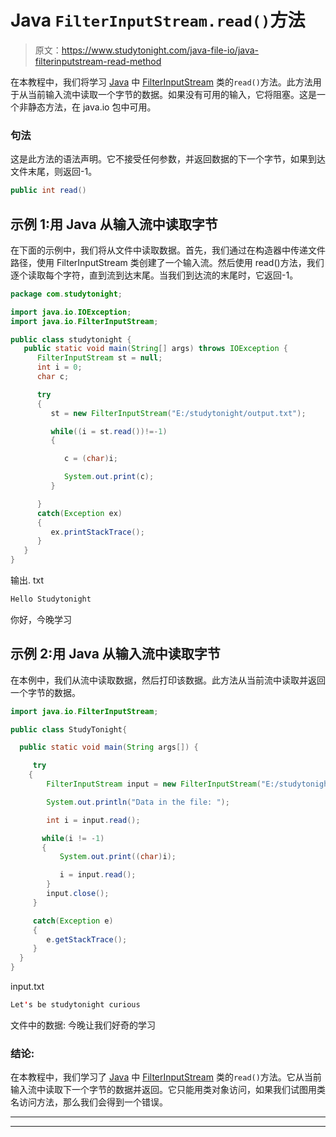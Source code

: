 # Java `FilterInputStream.read()`方法

> 原文：<https://www.studytonight.com/java-file-io/java-filterinputstream-read-method>

在本教程中，我们将学习 [Java](https://www.studytonight.com/java/) 中 [FilterInputStream](https://www.studytonight.com/java-file-io/java-filterinputstream-class) 类的`read()`方法。此方法用于从当前输入流中读取一个字节的数据。如果没有可用的输入，它将阻塞。这是一个非静态方法，在 java.io 包中可用。

### 句法

这是此方法的语法声明。它不接受任何参数，并返回数据的下一个字节，如果到达文件末尾，则返回-1。

```java
public int read()
```

## 示例 1:用 Java 从输入流中读取字节

在下面的示例中，我们将从文件中读取数据。首先，我们通过在构造器中传递文件路径，使用 FilterInputStream 类创建了一个输入流。然后使用 read()方法，我们逐个读取每个字符，直到流到达末尾。当我们到达流的末尾时，它返回-1。

```java
package com.studytonight;

import java.io.IOException;
import java.io.FilterInputStream;

public class studytonight {
   public static void main(String[] args) throws IOException {
      FilterInputStream st = null;
      int i = 0;
      char c;

      try
      {
         st = new FilterInputStream("E:/studytonight/output.txt");

         while((i = st.read())!=-1) 
         {

            c = (char)i;

            System.out.print(c);
         }

      }
      catch(Exception ex)
      {
         ex.printStackTrace();
      }  
   }
}
```

输出. txt

```java
Hello Studytonight
```

你好，今晚学习

## 示例 2:用 Java 从输入流中读取字节

在本例中，我们从流中读取数据，然后打印该数据。此方法从当前流中读取并返回一个字节的数据。

```java
import java.io.FilterInputStream;

public class StudyTonight{

  public static void main(String args[]) {

     try 
    {
        FilterInputStream input = new FilterInputStream("E:/studytonight/input.txt");

        System.out.println("Data in the file: ");

        int i = input.read();

       while(i != -1)
       {
           System.out.print((char)i);

           i = input.read();
        }
        input.close();
     }

     catch(Exception e)
     {
        e.getStackTrace();
     }
  }
}
```

input.txt

```java
Let's be studytonight curious 
```

文件中的数据:
今晚让我们好奇的学习

### 结论:

在本教程中，我们学习了 [Java](https://www.studytonight.com/java/) 中 [FilterInputStream](https://www.studytonight.com/java-file-io/java-filterinputstream-class) 类的`read()`方法。它从当前输入流中读取下一个字节的数据并返回。它只能用类对象访问，如果我们试图用类名访问方法，那么我们会得到一个错误。

* * *

* * *